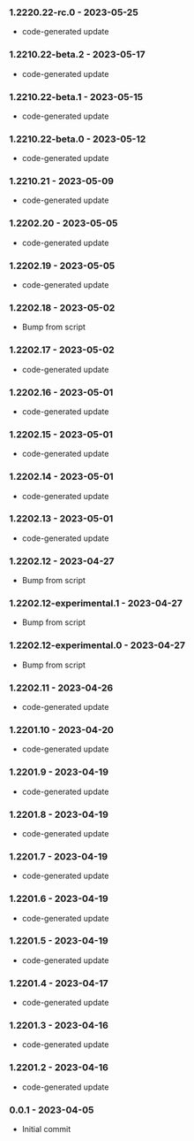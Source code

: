 ### 1.2220.22-rc.0 - 2023-05-25

- code-generated update

### 1.2210.22-beta.2 - 2023-05-17

- code-generated update

### 1.2210.22-beta.1 - 2023-05-15

- code-generated update

### 1.2210.22-beta.0 - 2023-05-12

- code-generated update

### 1.2210.21 - 2023-05-09

- code-generated update

### 1.2202.20 - 2023-05-05

- code-generated update

### 1.2202.19 - 2023-05-05

- code-generated update

### 1.2202.18 - 2023-05-02

- Bump from script

### 1.2202.17 - 2023-05-02

- code-generated update

### 1.2202.16 - 2023-05-01

- code-generated update

### 1.2202.15 - 2023-05-01

- code-generated update

### 1.2202.14 - 2023-05-01

- code-generated update

### 1.2202.13 - 2023-05-01

- code-generated update

### 1.2202.12 - 2023-04-27

- Bump from script

### 1.2202.12-experimental.1 - 2023-04-27

- Bump from script

### 1.2202.12-experimental.0 - 2023-04-27

- Bump from script

### 1.2202.11 - 2023-04-26

- code-generated update

### 1.2201.10 - 2023-04-20

- code-generated update

### 1.2201.9 - 2023-04-19

- code-generated update

### 1.2201.8 - 2023-04-19

- code-generated update

### 1.2201.7 - 2023-04-19

- code-generated update

### 1.2201.6 - 2023-04-19

- code-generated update

### 1.2201.5 - 2023-04-19

- code-generated update

### 1.2201.4 - 2023-04-17

- code-generated update

### 1.2201.3 - 2023-04-16

- code-generated update

### 1.2201.2 - 2023-04-16

- code-generated update

### 0.0.1 - 2023-04-05

- Initial commit
